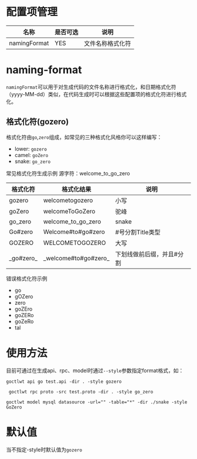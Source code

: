 # 配置项管理

| 名称              | 是否可选 | 说明                                          |
|-------------------|----------|-----------------------------------------------|
| namingFormat      | YES      | 文件名称格式化符                      |

# naming-format
`namingFormat`可以用于对生成代码的文件名称进行格式化，和日期格式化符（yyyy-MM-dd）类似，在代码生成时可以根据这些配置项的格式化符进行格式化。

## 格式化符(gozero)
格式化符由`go`,`zero`组成，如常见的三种格式化风格你可以这样编写：
* lower: `gozero`
* camel: `goZero`
* snake: `go_zero`

常见格式化符生成示例
源字符：welcome_to_go_zero

| 格式化符   | 格式化结果            | 说明                      |
|------------|-----------------------|---------------------------|
| gozero     | welcometogozero       | 小写                      |
| goZero     | welcomeToGoZero       | 驼峰                      |
| go_zero    | welcome_to_go_zero    | snake                     |
| Go#zero    | Welcome#to#go#zero    | #号分割Title类型          |
| GOZERO     | WELCOMETOGOZERO       | 大写                      |
| \_go#zero_ | \_welcome#to#go#zero_ | 下划线做前后缀，并且#分割 |

错误格式化符示例
* go
* gOZero
* zero
* goZEro
* goZERo
* goZeRo
* tal

# 使用方法
目前可通过在生成api、rpc、model时通过`--style`参数指定format格式，如：
```shell script
goctlwt api go test.api -dir . -style gozero
```
```shell script
 goctlwt rpc proto -src test.proto -dir . -style go_zero
```
```shell script
goctlwt model mysql datasource -url="" -table="*" -dir ./snake -style GoZero
```

# 默认值
当不指定-style时默认值为`gozero`
